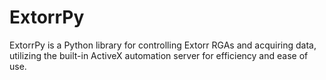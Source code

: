 # ExtorrPy
ExtorrPy is a Python library for controlling Extorr RGAs and acquiring data, utilizing the built-in ActiveX automation server for efficiency and ease of use.

